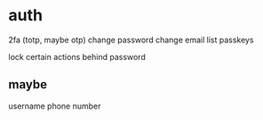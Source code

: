 # auth
2fa (totp, maybe otp)
change password
change email
list passkeys

lock certain actions behind password


## maybe
username
phone number 
